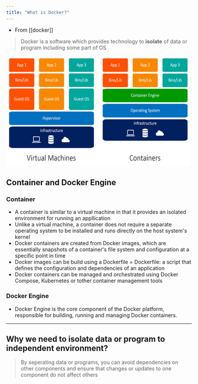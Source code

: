 ```yaml
---
title: "What is Docker?"
---
```


- From [[docker]]

> Docker is a software which provides technology to **isolate** of data or program including some part of OS

<img src="../assets/dockercontainer.png" width="500vw" height="300vw">

## Container and Docker Engine
### Container
- A container is similar to a virtual machine in that it provides an isolated environment for running an appllication
- Unlike a virtual machine, a container does not require a separate operating system to be installed and runs directly on the host system's kernel
- Docker containers are created from Docker images, which are essentially snapshots of a container's file system and configuration at a specific point in time
- Docker images can be build using a Dockerfile
    = Dockerfile: a script that defines the configuration and dependencies of an application
- Docker containers can be managed and orchestrated using Docker Compose, Kubernetes or tother container management tools

### Docker Engine
- Docker Engine is the core component of the Docker platform, responsible for building, running and managing Docker containers.

<hr>

## Why we need to isolate data or program to independent environment?
> By seperating data or programs, you can avoid dependencies on other components and ensure that changes or updates to one component do not affect others
